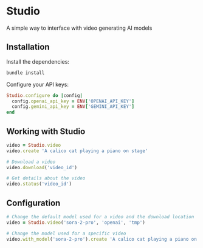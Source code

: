 # Studio

A simple way to interface with video generating AI models

## Installation
Install the dependencies:
```ruby
bundle install
```
Configure your API keys:
```ruby
Studio.configure do |config|
  config.openai_api_key = ENV['OPENAI_API_KEY']
  config.gemini_api_key = ENV['GEMINI_API_KEY']
end
```
## Working with Studio
```ruby
video = Studio.video
video.create 'A calico cat playing a piano on stage' 
```
```ruby
# Download a video
video.download('video_id')
```
```ruby
# Get details about the video
video.status('video_id')
```

## Configuration
```ruby
# Change the default model used for a video and the download location
video = Studio.video('sora-2-pro', 'openai', 'tmp')
```
```ruby
# Change the model used for a specific video
video.with_model('sora-2-pro').create 'A calico cat playing a piano on stage'
```

